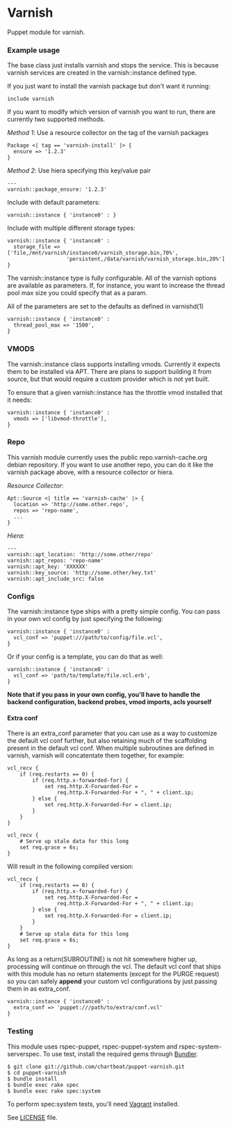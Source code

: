 # Varnish

Puppet module for varnish.

### Example usage

The base class just installs varnish and stops the service. This is because
varnish services are created in the varnish::instance defined type.

If you just want to install the varnish package but don't want it running:
```puppet
include varnish
```

If you want to modify which version of varnish you want to run, there are
currently two supported methods.

*Method 1*: Use a resource collector on the tag of the varnish packages

```puppet
Package <| tag == 'varnish-install' |> {
  ensure => '1.2.3'
}
```

*Method 2*: Use hiera specifying this key/value pair

```
---
varnish::package_ensure: '1.2.3'
```

Include with default parameters:
```puppet
varnish::instance { 'instance0' : }
```

Include with multiple different storage types:
```puppet
varnish::instance { 'instance0' :
  storage_file => ['file,/mnt/varnish/instance0/varnish_storage.bin,70%',
                   'persistent,/data/varnish/varnish_storage.bin,20%']
}
```

The varnish::instance type is fully configurable. All of the varnish
options are available as parameters. If, for instance, you want to
increase the thread pool max size you could specify that as a param.

All of the parameters are set to the defaults as defined in varnishd(1)

```puppet
varnish::instance { 'instance0' :
  thread_pool_max => '1500',
}
```

### VMODS

The varnish::instance class supports installing vmods. Currently it expects
them to be installed via APT. There are plans to support building it from
source, but that would require a custom provider which is not yet built.

To ensure that a given varnish::instance has the throttle vmod installed
that it needs:

```puppet
varnish::instance { 'instance0' :
  vmods => ['libvmod-throttle'],
}
```

### Repo

This varnish module currently uses the public repo.varnish-cache.org debian
repository. If you want to use another repo, you can do it like the varnish
package above, with a resource collector or hiera.

*Resource Collector*:
```puppet
Apt::Source <| title == 'varnish-cache' |> {
  location => 'http://some.other.repo',
  repos => 'repo-name',
  ...
}
```

*Hiera*:
```
---
varnish::apt_location: 'http://some.other/repo'
varnish::apt_repos: 'repo-name'
varnish::apt_key: 'XXXXXX'
varnish::key_source: 'http://some.other/key.txt'
varnish::apt_include_src: false
```

### Configs

The varnish::instance type ships with a pretty simple config. You can pass
in your own vcl config by just specifying the following:

```puppet
varnish::instance { 'instance0' :
  vcl_conf => 'puppet:///path/to/config/file.vcl',
}
```

Or if your config is a template, you can do that as well:

```puppet
varnish::instance { 'instance0' :
  vcl_conf => 'path/to/template/file.vcl.erb',
}
```

**Note that if you pass in your own config, you'll have to handle the backend
configuration, backend probes, vmod imports, acls yourself**

#### Extra conf

There is an extra_conf parameter that you can use as a way to customize the
default vcl conf further, but also retaining much of the scaffolding present
in the default vcl conf. When multiple subroutines are defined in varnish,
varnish will concatentate them together, for example:

```
vcl_recv {
    if (req.restarts == 0) {
        if (req.http.x-forwarded-for) {
            set req.http.X-Forwarded-For =
                req.http.X-Forwarded-For + ", " + client.ip;
        } else {
            set req.http.X-Forwarded-For = client.ip;
        }
    }
}

vcl_recv {
    # Serve up stale data for this long
    set req.grace = 6s;
}
```

Will result in the following compiled version:

```
vcl_recv {
    if (req.restarts == 0) {
        if (req.http.x-forwarded-for) {
            set req.http.X-Forwarded-For =
                req.http.X-Forwarded-For + ", " + client.ip;
        } else {
            set req.http.X-Forwarded-For = client.ip;
        }
    }
    # Serve up stale data for this long
    set req.grace = 6s;
}
```

As long as a return(SUBROUTINE) is not hit somewhere higher up, processing
will continue on through the vcl. The default vcl conf that ships with this
module has no return statements (except for the PURGE request) so you can
safely **append** your custom vcl configurations by just passing them in
as extra_conf.

```puppet
varnish::instance { 'instance0' :
  extra_conf => 'puppet:///path/to/extra/conf.vcl'
}
```

### Testing

This module uses rspec-puppet, rspec-puppet-system and rspec-system-serverspec.
To use test, install the required gems through [Bundler](http://bundler.io).

```shell
$ git clone git://github.com/chartbeat/puppet-varnish.git
$ cd puppet-varnish
$ bundle install
$ bundle exec rake spec
$ bundle exec rake spec:system
```

To perform spec:system tests, you'll need [Vagrant](http://vagrantup.com) installed.

See [LICENSE](LICENSE) file.
